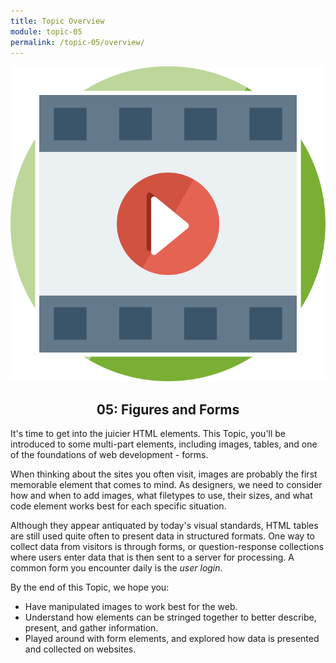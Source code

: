 ```yaml
---
title: Topic Overview
module: topic-05
permalink: /topic-05/overview/
---
```


<img src="../img/assignment-04.svg" alt="" title="Assignment 4: Questionnaire" class="overview-img" />

<h2 style="text-align: center;">05: Figures and Forms</h2>

It's time to get into the juicier HTML elements. This Topic, you'll be introduced to some multi-part elements, including images, tables, and one of the foundations of web development - forms.

When thinking about the sites you often visit, images are probably the first memorable element that comes to mind. As designers, we need to consider how and when to add images, what filetypes to use, their sizes, and what code element works best for each specific situation.

Although they appear antiquated by today's visual standards, HTML tables are still used quite often to present data in structured formats. One way to collect data from visitors is through forms, or question-response collections where users enter data that is then sent to a server for processing. A common form you encounter daily is the _user login_.


By the end of this Topic, we hope you:
- Have manipulated images to work best for the web.
- Understand how elements can be stringed together to better describe, present, and gather information.
- Played around with form elements, and explored how data is presented and collected on websites.
